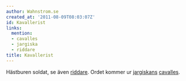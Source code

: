 ```yaml
---
author: Wahnstrom.se
created_at: '2011-08-09T08:03:07Z'
id: Kavallerist
links:
  mention:
  - cavalles
  - jargiska
  - riddare
title: Kavallerist
---
```


Hästburen soldat, se även [riddare]. Ordet kommer ur [jargiskans][] [cavalles].

  [riddare]: riddare
  [jargiskans]: jargiska
  [cavalles]: cavalles